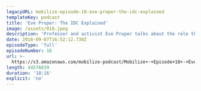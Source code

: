 ```yaml
---
legacyURL: mobilize-episode-18-eve-proper-the-idc-explained
templateKey: podcast
title: 'Eve Proper: The IDC Explained'
image: /assets/018.jpeg
description: 'Professor and activist Eve Proper talks about the role the Independent Democratic Conference plays in the New York State Legislature and why the upcoming Democratic primaries are so important. Time to dismantle the IDC (for real this time).'
date: 2018-09-07T16:52:12.730Z
episodeType: 'full'
episodeNumber: 18
url: >-
  https://s3.amazonaws.com/mobilize-podcast/Mobilize+-+Episode+18+-+Eve+Proper_.mp3
length: 44576839
duration: '18:16'
explicit: 'no'
---
```

